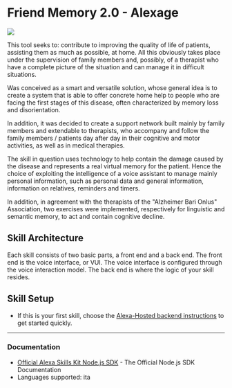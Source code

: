 # Friend Memory 2.0 - Alexage

<img align="center" src="https://images-na.ssl-images-amazon.com/images/G/01/kindle/merch/2019/AUCC/CXL-345/AEG-featuresbillboard_750x375.jpg" />

This tool seeks to: contribute to improving the quality of life of patients, assisting them as much as possible, at home.
All this obviously takes place under the supervision of family members and, possibly, of a therapist who have a complete picture of the situation and can manage it in difficult situations. 

Was conceived as a smart and versatile solution, whose general idea is to create a system that is able to offer concrete home help to people who are facing the first stages of this disease, often characterized by memory loss and disorientation. 

In addition, it was decided to create a support network built mainly by family members and extendable to therapists, who accompany and follow the family members / patients day after day in their cognitive and motor activities, as well as in medical therapies. 

The skill in question uses technology to help contain the damage caused by the disease and represents a real virtual memory for the patient. Hence the choice of exploiting the intelligence of a voice assistant to manage mainly personal information, such as personal data and general information, information on relatives, reminders and timers. 

In addition, in agreement with the therapists of the "Alzheimer Bari Onlus" Association, two exercises were implemented, respectively for linguistic and semantic memory, to act and contain cognitive decline.

## Skill Architecture
Each skill consists of two basic parts, a front end and a back end.
The front end is the voice interface, or VUI.
The voice interface is configured through the voice interaction model.
The back end is where the logic of your skill resides.

## Skill Setup

 * If this is your first skill, choose the [Alexa-Hosted backend instructions](./instructions/setup-vui-alexa-hosted.md) to get started quickly.


---

### Documentation
* [Official Alexa Skills Kit Node.js SDK](https://www.npmjs.com/package/ask-sdk) - The Official Node.js SDK Documentation
* Languages supported: ita
